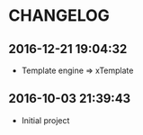 # CHANGELOG

## 2016-12-21 19:04:32

- Template engine => xTemplate

## 2016-10-03 21:39:43

- Initial project
